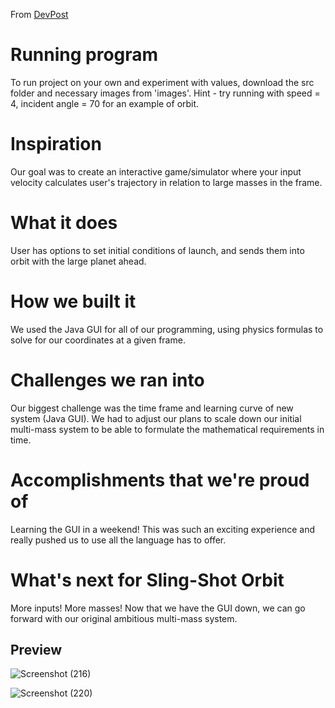 From [DevPost](https://devpost.com/software/sling-shot-orbit)
# Running program
To run project on your own and experiment with values, download the src folder and necessary images from 'images'. 
Hint - try running with speed = 4, incident angle = 70 for an example of orbit.

# Inspiration
Our goal was to create an interactive game/simulator where your input velocity calculates user's trajectory in relation to large masses in the frame.

# What it does
User has options to set initial conditions of launch, and sends them into orbit with the large planet ahead.

# How we built it
We used the Java GUI for all of our programming, using physics formulas to solve for our coordinates at a given frame.

# Challenges we ran into
Our biggest challenge was the time frame and learning curve of new system (Java GUI). We had to adjust our plans to scale down our initial multi-mass system to be able to formulate the mathematical requirements in time.

# Accomplishments that we're proud of
Learning the GUI in a weekend! This was such an exciting experience and really pushed us to use all the language has to offer.

# What's next for Sling-Shot Orbit
More inputs! More masses! Now that we have the GUI down, we can go forward with our original ambitious multi-mass system.

## Preview 


![Screenshot (216)](https://github.com/sophia-kyr/PHYSHackthon2023/assets/92695138/746f91ee-29e4-405f-bc2d-e5e312094169)

![Screenshot (220)](https://github.com/sophia-kyr/PHYSHackthon2023/assets/92695138/46056bf5-4b29-47be-827c-c4a56dd3fa65)


